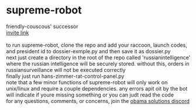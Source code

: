 # supreme-robot
friendly-couscous' successor\
[invite link](https://supreme-robot.obama.solutions)\
\
to run supreme-robot, clone the repo and add your raccoon, launch codes, and president id to dossier-exmple.py and then save it as dossier.py\
next just create a directory in the root of the repo called 'russianintelligence' where the russian intelligence will be securely stored. without this, orders in russiansurveillance will not be executed correctly\
finally just run hans-zimmer-rat-control-panel.py\
note that a few minor functions of supreme-robot will only work on unix/linux and require a couple dependencies. any errors apit oit by the bot will indicate if youre missing something or you can judt read the code\
for any questions, comments, or concerns, join the [obama solutions discord](https://discord.obama.solutions)
